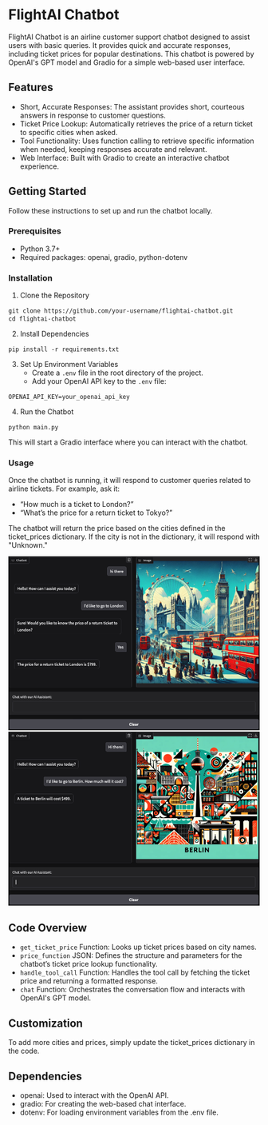 # FlightAI Chatbot

FlightAI Chatbot is an airline customer support chatbot designed to assist users with basic queries. It provides quick and accurate responses, including ticket prices for popular destinations. This chatbot is powered by OpenAI's GPT model and Gradio for a simple web-based user interface.

## Features

- Short, Accurate Responses: The assistant provides short, courteous answers in response to customer questions.
- Ticket Price Lookup: Automatically retrieves the price of a return ticket to specific cities when asked.
- Tool Functionality: Uses function calling to retrieve specific information when needed, keeping responses accurate and relevant.
- Web Interface: Built with Gradio to create an interactive chatbot experience.

## Getting Started

Follow these instructions to set up and run the chatbot locally.

### Prerequisites

- Python 3.7+
- Required packages: openai, gradio, python-dotenv

### Installation

1. Clone the Repository

```
git clone https://github.com/your-username/flightai-chatbot.git
cd flightai-chatbot
```

2. Install Dependencies

```
pip install -r requirements.txt
```

3. Set Up Environment Variables
   - Create a `.env` file in the root directory of the project.
   - Add your OpenAI API key to the `.env` file:

```
OPENAI_API_KEY=your_openai_api_key
```

4. Run the Chatbot

```
python main.py
```

This will start a Gradio interface where you can interact with the chatbot.

### Usage

Once the chatbot is running, it will respond to customer queries related to airline tickets. For example, ask it:

- “How much is a ticket to London?”
- “What’s the price for a return ticket to Tokyo?”

The chatbot will return the price based on the cities defined in the ticket_prices dictionary. If the city is not in the dictionary, it will respond with "Unknown."

![Example](flightai_chatbot.png)
![Example](flightai_chatbot_2.png)

## Code Overview

- `get_ticket_price` Function: Looks up ticket prices based on city names.
- `price_function` JSON: Defines the structure and parameters for the chatbot’s ticket price lookup functionality.
- `handle_tool_call` Function: Handles the tool call by fetching the ticket price and returning a formatted response.
- `chat` Function: Orchestrates the conversation flow and interacts with OpenAI's GPT model.

## Customization

To add more cities and prices, simply update the ticket_prices dictionary in the code.

## Dependencies

- openai: Used to interact with the OpenAI API.
- gradio: For creating the web-based chat interface.
- dotenv: For loading environment variables from the .env file.
